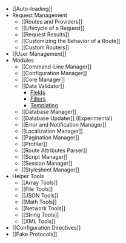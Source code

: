 - [[Auto-loading]]
- Request Management
  - [[Routes and Providers]]
  - [[Lifecycle of a Request]]
  - [[Request Results]]
  - [[Customizing the Behavior of a Route]]
  - [[Custom Routers]]
- [[User Management]]
- Modules
  - [[Command-Line Manager]]
  - [[Configuration Manager]]
  - [[Core Manager]]
  - [[Data Validator]]
    - [Fields](Data-Validator-Fields)
    - [Filters](Data-Validator-Filters)
    - [Templating](Data-Validator-Templating)
  - [[Database Manager]]
  - [[Database Updater]] (Experimental)
  - [[Error and Notification Manager]]
  - [[Localization Manager]]
  - [[Pagination Manager]]
  - [[Profiler]]
  - [[Route Attributes Parser]]
  - [[Script Manager]]
  - [[Session Manager]]
  - [[Stylesheet Manager]]
- Helper Tools
  - [[Array Tools]]
  - [[File Tools]]
  - [[JSON Tools]]
  - [[Math Tools]]
  - [[Network Tools]]
  - [[String Tools]]
  - [[XML Tools]]
- [[Configuration Directives]]
- [[Fake Protocols]]
